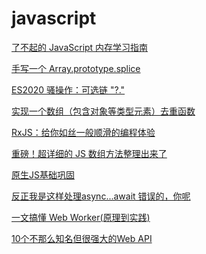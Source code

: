 # javascript

[了不起的 JavaScript 内存学习指南](https://mp.weixin.qq.com/s/9yibACTP1sTAn16jeWueOQ)

[手写一个 Array.prototype.splice](https://mp.weixin.qq.com/s/wJhr1BufXNnfmCwCjLuaMw)

[ES2020 骚操作：可选链 "?."](https://mp.weixin.qq.com/s/jfUE86cOnedeHCFgpCaTMA)

[实现一个数组（包含对象等类型元素）去重函数](https://mp.weixin.qq.com/s/UAnAMDMt2dAsYMFXYn5G9Q)

[RxJS：给你如丝一般顺滑的编程体验](https://mp.weixin.qq.com/s/KaLjNOAOW7OY0TvMVL3q3g)

[重磅！超详细的 JS 数组方法整理出来了](https://mp.weixin.qq.com/s/66LpzgXqzNEm7T8Nqta8Qg)

[原生JS基础巩固](https://mp.weixin.qq.com/s/wErTKOOdSEbGNNXtJE_xOw)

[反正我是这样处理async...await 错误的，你呢](https://mp.weixin.qq.com/s?__biz=MzIyNjUxNjMxOA==&mid=2247491263&idx=1&sn=13c39e43011ec8324895671ed0398b8e&chksm=e86e128edf199b98335411944a354c420b0a6320c399aa89be83122c24f7555cd9b93732e87f&mpshare=1&scene=24&srcid=0109fleubCzKyUVpxKQ7pPyI&sharer_sharetime=1610199844271&sharer_shareid=18af4598a510ab1911de864d55f65d3a&key=e5a6f4840bcd614ceb3f739bc528840d4a466bbf3ff8abf55b0c01f842c9b9d5b69923fc2ff3464d46ec0bb20ee6574f968e0086ac371bbb80a77e7b4c60f86e8814b5645f1236b5d608a8ea0fa712b6c3846ceeea8b224053d1e5dcd7bf6be156ce287c2fef347275cba77efa0b0211b84817172f14ba8eec48e401f0215beb&ascene=14&uin=Mzc2MjkyMjk0MQ%3D%3D&devicetype=Windows+10+x64&version=6300002f&lang=zh_CN&exportkey=AwGmGCAGfgikKwhwNnewy%2FA%3D&pass_ticket=uG0ITW7VbQre912sCs3w03oa5DNRIG3UHrL1%2FYIYsorCPizXQjGGAVEkkNHwDWci&wx_header=0)

[一文搞懂 Web Worker(原理到实践)](https://mp.weixin.qq.com/s?__biz=MzUxNzk1MjQ0Ng==&mid=2247489665&idx=1&sn=d2f4603cd1fc31d92a40cdc8ebefe916&chksm=f9911e50cee69746fc837fc4140a06a66a7563266ed0c81fc6779a2937796af15cca4c634fb4&mpshare=1&scene=24&srcid=0105QESxSFhUXtdRDn4EK3u3&sharer_sharetime=1609838123874&sharer_shareid=18af4598a510ab1911de864d55f65d3a&key=3712d248eda753bf821a2469bfc663faf67438c7ef4190a4360b588a5d768286e79afe936c8049b30ba80ede614c8b4668142e911b3d37ee1712bc6747495d89d57bc5cd2c326711416834729f0f748ed0bae2c74c10efc86d4079cdc825b1c15c776f389cee851e4fb33d875d5c78f0c62c236db6aca1b00207609b6f581c25&ascene=14&uin=Mzc2MjkyMjk0MQ%3D%3D&devicetype=Windows+10+x64&version=6300002f&lang=zh_CN&exportkey=AzNWmXqXYvi8ZESmH0cjd2E%3D&pass_ticket=uG0ITW7VbQre912sCs3w03oa5DNRIG3UHrL1%2FYIYsorCPizXQjGGAVEkkNHwDWci&wx_header=0)

[10个不那么知名但很强大的Web API](https://mp.weixin.qq.com/s?__biz=MzIyMDkwODczNw==&mid=2247493908&idx=1&sn=b51135cb9f5ebd7ac5e4d46718b561d1&chksm=97c674baa0b1fdac706369cbfc5e0ae050de8fb7a23dedfd5f4a3eefddf579c398f41264b74a&mpshare=1&scene=24&srcid=0109e5rv9PcASpYQga132B6H&sharer_sharetime=1610159608846&sharer_shareid=18af4598a510ab1911de864d55f65d3a&key=e5a6f4840bcd614c3dea821669dcb2f29fde535b4907aac2898446836a58066f2d94b0918577957795bb5b1bd741e2edb8ea1545d016f47201bb0bdc5c5d366083040ebc11384d6c7958b88e80550034a102c64374f00cd4288b346646e010e7d737d01ed16c581f7f0e57c3c618d71765a25535974aa27595dcb01eb3a516c1&ascene=14&uin=Mzc2MjkyMjk0MQ%3D%3D&devicetype=Windows+10+x64&version=6300002f&lang=zh_CN&exportkey=A%2BdLRb997hkvTjsFk9lDmD4%3D&pass_ticket=uG0ITW7VbQre912sCs3w03oa5DNRIG3UHrL1%2FYIYsorCPizXQjGGAVEkkNHwDWci&wx_header=0)
